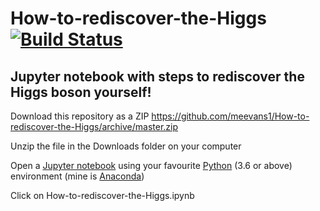 # How-to-rediscover-the-Higgs [![Build Status](https://travis-ci.org/jch/html-pipeline.svg?branch=master)](https://travis-ci.org/jch/html-pipeline)
## Jupyter notebook with steps to rediscover the Higgs boson yourself!

Download this repository as a ZIP https://github.com/meevans1/How-to-rediscover-the-Higgs/archive/master.zip

Unzip the file in the Downloads folder on your computer

Open a [Jupyter notebook](https://jupyter.org) using your favourite [Python](https://www.python.org) (3.6 or above) environment (mine is [Anaconda](https://www.anaconda.com/distribution/))

Click on How-to-rediscover-the-Higgs.ipynb
